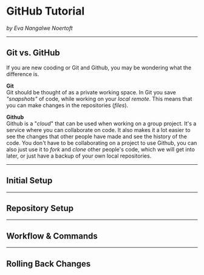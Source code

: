 # GitHub Tutorial

_by Eva Nangalwe Noertoft_

---
## Git vs. GitHub
If you are new cooding or Git and Github, you may be wondering what the difference is.   

**Git**  
Git should be thought of as a private working space. In Git you save _"snapshots"_ of code, 
while working on your _local remote_. This means that you can make changes in the repositories
(_files_). 

**Github**  
Github is a "_cloud_" that can be used when working on a group project. It's a service where you can collaborate on code. It also makes it a lot easier to see the changes that other people have made and see the history of the code. You don't have to be collaborating on a project to use Github, you can also just use it to _fork_ and _clone_ other people's code, which we will get into later, or just have a backup of your own local repositories. 


---
## Initial Setup



---
## Repository Setup



---
## Workflow & Commands



---
## Rolling Back Changes